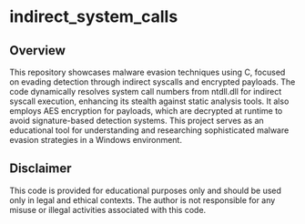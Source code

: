 # indirect_system_calls

## Overview
This repository showcases malware evasion techniques using C, focused on evading detection through indirect syscalls and encrypted payloads. The code dynamically resolves system call numbers from ntdll.dll for indirect syscall execution, enhancing its stealth against static analysis tools. It also employs AES encryption for payloads, which are decrypted at runtime to avoid signature-based detection systems. This project serves as an educational tool for understanding and researching sophisticated malware evasion strategies in a Windows environment.

## Disclaimer
This code is provided for educational purposes only and should be used only in legal and ethical contexts. The author is not responsible for any misuse or illegal activities associated with this code.
